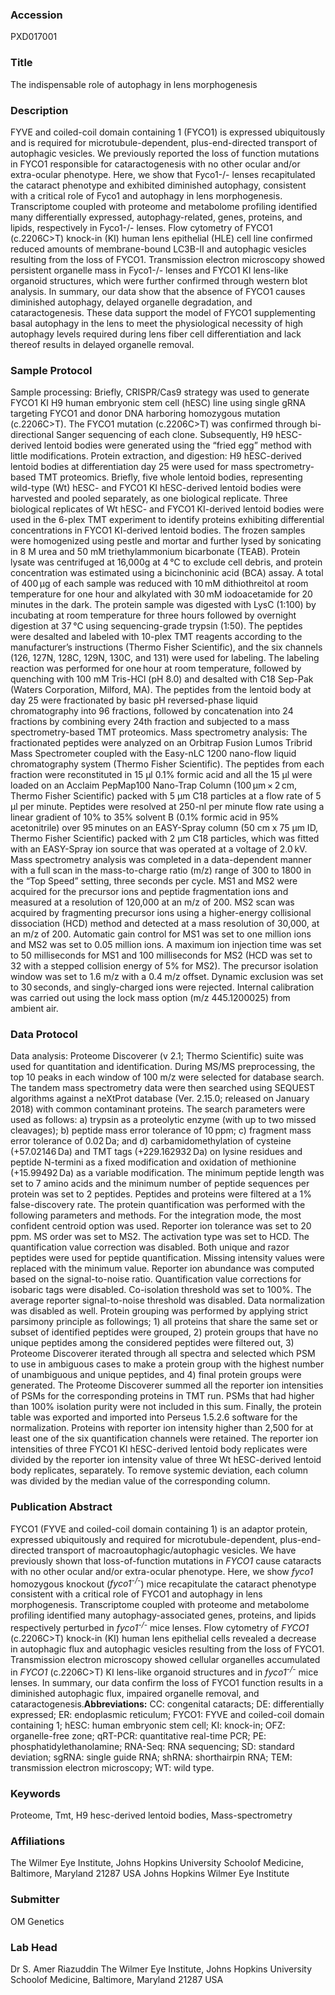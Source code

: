 ### Accession
PXD017001

### Title
The indispensable role of autophagy in lens morphogenesis

### Description
FYVE and coiled-coil domain containing 1 (FYCO1) is expressed ubiquitously and is required for microtubule-dependent, plus-end-directed transport of autophagic vesicles. We previously reported the loss of function mutations in FYCO1 responsible for cataractogenesis with no other ocular and/or extra-ocular phenotype. Here, we show that Fyco1-/- lenses recapitulated the cataract phenotype and exhibited diminished autophagy, consistent with a critical role of Fyco1 and autophagy in lens morphogenesis. Transcriptome coupled with proteome and metabolome profiling identified many differentially expressed, autophagy-related, genes, proteins, and lipids, respectively in Fyco1-/- lenses. Flow cytometry of FYCO1 (c.2206C>T) knock-in (KI) human lens epithelial (HLE) cell line confirmed reduced amounts of membrane-bound LC3B-II and autophagic vesicles resulting from the loss of FYCO1. Transmission electron microscopy showed persistent organelle mass in Fyco1-/- lenses and FYCO1 KI lens-like organoid structures, which were further confirmed through western blot analysis. In summary, our data show that the absence of FYCO1 causes diminished autophagy, delayed organelle degradation, and cataractogenesis. These data support the model of FYCO1 supplementing basal autophagy in the lens to meet the physiological necessity of high autophagy levels required during lens fiber cell differentiation and lack thereof results in delayed organelle removal.

### Sample Protocol
Sample processing: Briefly, CRISPR/Cas9 strategy was used to generate FYCO1 KI H9 human embryonic stem cell (hESC) line using single gRNA targeting FYCO1 and donor DNA harboring homozygous mutation (c.2206C>T). The FYCO1 mutation (c.2206C>T) was confirmed through bi-directional Sanger sequencing of each clone. Subsequently, H9 hESC-derived lentoid bodies were generated using the “fried egg” method with little modifications.  Protein extraction, and digestion: H9 hESC-derived lentoid bodies at differentiation day 25 were used for mass spectrometry-based TMT proteomics. Briefly, five whole lentoid bodies, representing wild-type (Wt) hESC- and FYCO1 KI hESC-derived lentoid bodies were harvested and pooled separately, as one biological replicate. Three biological replicates of Wt hESC- and FYCO1 KI-derived lentoid bodies were used in the 6-plex TMT experiment to identify proteins exhibiting differential concentrations in FYCO1 KI-derived lentoid bodies. The frozen samples were homogenized using pestle and mortar and further lysed by sonicating in 8 M urea and 50 mM triethylammonium bicarbonate (TEAB). Protein lysate was centrifuged at 16,000g at 4 °C to exclude cell debris, and protein concentration was estimated using a bicinchoninic acid (BCA) assay. A total of 400 µg of each sample was reduced with 10 mM dithiothreitol at room temperature for one hour and alkylated with 30 mM iodoacetamide for 20 minutes in the dark. The protein sample was digested with LysC (1:100) by incubating at room temperature for three hours followed by overnight digestion at 37 °C using sequencing-grade trypsin (1:50). The peptides were desalted and labeled with 10-plex TMT reagents according to the manufacturer’s instructions (Thermo Fisher Scientific), and the six channels (126, 127N, 128C, 129N, 130C, and 131) were used for labeling. The labeling reaction was performed for one hour at room temperature, followed by quenching with 100 mM Tris-HCl (pH 8.0) and desalted with C18 Sep-Pak (Waters Corporation, Milford, MA). The peptides from the lentoid body at day 25 were fractionated by basic pH reversed-phase liquid chromatography into 96 fractions, followed by concatenation into 24 fractions by combining every 24th fraction and subjected to a mass spectrometry-based TMT proteomics.  Mass spectrometry analysis: The fractionated peptides were analyzed on an Orbitrap Fusion Lumos Tribrid Mass Spectrometer coupled with the Easy-nLC 1200 nano-flow liquid chromatography system (Thermo Fisher Scientific). The peptides from each fraction were reconstituted in 15 μl 0.1% formic acid and all the 15 μl were loaded on an Acclaim PepMap100 Nano-Trap Column (100 μm × 2 cm, Thermo Fisher Scientific) packed with 5 μm C18 particles at a flow rate of 5 μl per minute. Peptides were resolved at 250-nl per minute flow rate using a linear gradient of 10% to 35% solvent B (0.1% formic acid in 95% acetonitrile) over 95 minutes on an EASY-Spray column (50 cm x 75 µm ID, Thermo Fisher Scientific) packed with 2 µm C18 particles, which was fitted with an EASY-Spray ion source that was operated at a voltage of 2.0 kV.  Mass spectrometry analysis was completed in a data-dependent manner with a full scan in the mass-to-charge ratio (m/z) range of 300 to 1800 in the “Top Speed” setting, three seconds per cycle. MS1 and MS2 were acquired for the precursor ions and peptide fragmentation ions and measured at a resolution of 120,000 at an m/z of 200. MS2 scan was acquired by fragmenting precursor ions using a higher-energy collisional dissociation (HCD) method and detected at a mass resolution of 30,000, at an m/z of 200. Automatic gain control for MS1 was set to one million ions and MS2 was set to 0.05 million ions. A maximum ion injection time was set to 50 milliseconds for MS1 and 100 milliseconds for MS2 (HCD was set to 32 with a stepped collision energy of 5% for MS2). The precursor isolation window was set to 1.6 m/z with a 0.4 m/z offset. Dynamic exclusion was set to 30 seconds, and singly-charged ions were rejected. Internal calibration was carried out using the lock mass option (m/z 445.1200025) from ambient air.

### Data Protocol
Data analysis: Proteome Discoverer (v 2.1; Thermo Scientific) suite was used for quantitation and identification. During MS/MS preprocessing, the top 10 peaks in each window of 100 m/z were selected for database search. The tandem mass spectrometry data were then searched using SEQUEST algorithms against a neXtProt database (Ver. 2.15.0; released on January 2018) with common contaminant proteins. The search parameters were used as follows: a) trypsin as a proteolytic enzyme (with up to two missed cleavages); b) peptide mass error tolerance of 10 ppm; c) fragment mass error tolerance of 0.02 Da; and d) carbamidomethylation of cysteine (+57.02146 Da) and TMT tags (+229.162932 Da) on lysine residues and peptide N-termini as a fixed modification and oxidation of methionine (+15.99492 Da) as a variable modification. The minimum peptide length was set to 7 amino acids and the minimum number of peptide sequences per protein was set to 2 peptides. Peptides and proteins were filtered at a 1% false-discovery rate. The protein quantification was performed with the following parameters and methods. For the integration mode, the most confident centroid option was used. Reporter ion tolerance was set to 20 ppm. MS order was set to MS2. The activation type was set to HCD. The quantification value correction was disabled. Both unique and razor peptides were used for peptide quantification. Missing intensity values were replaced with the minimum value. Reporter ion abundance was computed based on the signal-to-noise ratio. Quantification value corrections for isobaric tags were disabled. Co-isolation threshold was set to 100%. The average reporter signal-to-noise threshold was disabled. Data normalization was disabled as well. Protein grouping was performed by applying strict parsimony principle as followings; 1) all proteins that share the same set or subset of identified peptides were grouped, 2) protein groups that have no unique peptides among the considered peptides were filtered out, 3) Proteome Discoverer iterated through all spectra and selected which PSM to use in ambiguous cases to make a protein group with the highest number of unambiguous and unique peptides, and 4) final protein groups were generated.  The Proteome Discoverer summed all the reporter ion intensities of PSMs for the corresponding proteins in TMT run. PSMs that had higher than 100% isolation purity were not included in this sum. Finally, the protein table was exported and imported into Perseus 1.5.2.6 software for the normalization. Proteins with reporter ion intensity higher than 2,500 for at least one of the six quantification channels were retained. The reporter ion intensities of three FYCO1 KI hESC-derived lentoid body replicates were divided by the reporter ion intensity value of three Wt hESC-derived lentoid body replicates, separately. To remove systemic deviation, each column was divided by the median value of the corresponding column.

### Publication Abstract
FYCO1 (FYVE and coiled-coil domain containing 1) is an adaptor protein, expressed ubiquitously and required for microtubule-dependent, plus-end-directed transport of macroautophagic/autophagic vesicles. We have previously shown that loss-of-function mutations in <i>FYCO1</i> cause cataracts with no other ocular and/or extra-ocular phenotype. Here, we show <i>fyco1</i> homozygous knockout (<i>fyco1<sup>-/-</sup></i>) mice recapitulate the cataract phenotype consistent with a critical role of FYCO1 and autophagy in lens morphogenesis. Transcriptome coupled with proteome and metabolome profiling identified many autophagy-associated genes, proteins, and lipids respectively perturbed in <i>fyco1<sup>-/-</sup></i> mice lenses. Flow cytometry of <i>FYCO1</i> (c.2206C&gt;T) knock-in (KI) human lens epithelial cells revealed a decrease in autophagic flux and autophagic vesicles resulting from the loss of FYCO1. Transmission electron microscopy showed cellular organelles accumulated in <i>FYCO1</i> (c.2206C&gt;T) KI lens-like organoid structures and in <i>fyco1<sup>-/-</sup></i> mice lenses. In summary, our data confirm the loss of FYCO1 function results in a diminished autophagic flux, impaired organelle removal, and cataractogenesis.<b>Abbreviations:</b> CC: congenital cataracts; DE: differentially expressed; ER: endoplasmic reticulum; FYCO1: FYVE and coiled-coil domain containing 1; hESC: human embryonic stem cell; KI: knock-in; OFZ: organelle-free zone; qRT-PCR: quantitative real-time PCR; PE: phosphatidylethanolamine; RNA-Seq: RNA sequencing; SD: standard deviation; sgRNA: single guide RNA; shRNA: shorthairpin RNA; TEM: transmission electron microscopy; WT: wild type.

### Keywords
Proteome, Tmt, H9 hesc-derived lentoid bodies, Mass-spectrometry

### Affiliations
The Wilmer Eye Institute, Johns Hopkins University Schoolof Medicine, Baltimore, Maryland 21287 USA
Johns Hopkins Wilmer Eye Institute

### Submitter
OM Genetics

### Lab Head
Dr S. Amer Riazuddin
The Wilmer Eye Institute, Johns Hopkins University Schoolof Medicine, Baltimore, Maryland 21287 USA


